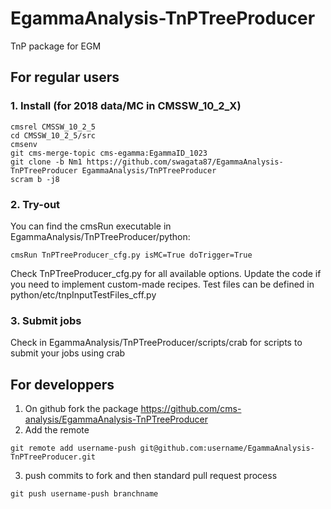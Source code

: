 # EgammaAnalysis-TnPTreeProducer
TnP package for EGM

## For regular users
### 1. Install (for 2018 data/MC in CMSSW\_10\_2\_X)

```
cmsrel CMSSW_10_2_5
cd CMSSW_10_2_5/src
cmsenv
git cms-merge-topic cms-egamma:EgammaID_1023
git clone -b Nm1 https://github.com/swagata87/EgammaAnalysis-TnPTreeProducer EgammaAnalysis/TnPTreeProducer
scram b -j8
```

### 2. Try-out 
You can find the cmsRun executable in EgammaAnalysis/TnPTreeProducer/python:
```
cmsRun TnPTreeProducer_cfg.py isMC=True doTrigger=True 
```
Check TnPTreeProducer\_cfg.py for all available options. Update the code if you need to implement custom-made recipes.
Test files can be defined in python/etc/tnpInputTestFiles_cff.py

### 3. Submit jobs
Check in EgammaAnalysis/TnPTreeProducer/scripts/crab for scripts to submit your jobs using crab

## For developpers
1. On github fork the package https://github.com/cms-analysis/EgammaAnalysis-TnPTreeProducer 
2. Add the remote 
```
git remote add username-push git@github.com:username/EgammaAnalysis-TnPTreeProducer.git
```
3. push commits to fork and then standard pull request process
```
git push username-push branchname
```
